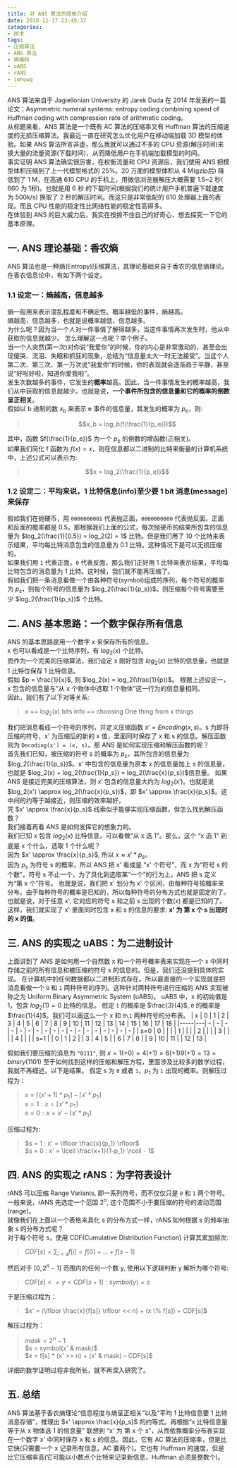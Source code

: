 ```yaml
---
title: 对 ANS 算法的简单介绍
date: 2018-11-17 23:49:37
categories:
- 技术
tags: 
- 压缩算法
- ANS 算法
- 熵编码
- uABS
- rANS
- imhuwq
---
```


ANS 算法来自于 Jagiellonian University 的 Jarek Duda 在 2014 年发表的一篇论文：Asymmetric numeral systems: entropy coding combining speed of Huffman coding with compression rate of arithmetic coding。  
从标题来看，ANS 算法是一个既有 AC 算法的压缩率又有 Huffman 算法的压缩速度的无损压缩算法。我最近一直在研究怎么优化用户在移动端加载 3D 模型的体验。如果 ANS 算法所言非虚，那么我就可以通过不多的 CPU 资源(解压时间)来换大量的流量资源(下载时间)，从而降低用户在手机端加载模型的时间。  
事实证明 ANS 算法确实很厉害，在权衡流量和 CPU 资源后，我们使用 ANS 把模型体积压缩到了上一代模型格式的 25%。20 万面的模型体积从 4 M(gzip后) 降低到了 1 M，在高通 610 CPU 的手机上，用微信浏览器解压大概需要 1.5~2 秒( 660 为 1秒)。也就是用 6 秒 的下载时间(根据我们的统计用户手机普遍下载速度为 500k/s)  换取了 2 秒的解压时间。而这只是非常低配的 610 处理器上面的表现。而且 CPU 性能的稳定性比网络性能的稳定性高得多。  
在体验到 ANS 的巨大威力后，我实在按捺不住自己的好奇心，想去探究一下它的基本原理。 
<!-- more -->

## 一. ANS 理论基础：香农熵
ANS 算法也是一种熵(Entropy)压缩算法，其理论基础来自于香农的信息熵理论。  
在香农信息论中，有如下两个设定。  
### 1.1 设定一：熵越高，信息越多
熵一般用来表示混乱程度和不确定性。概率越低的事件，熵越高。  
熵越高，信息越多，也就是说概率越低，信息越多。  
为什么呢？因为当一个人对一件事情了解得越多，当这件事情再次发生时，他从中获取的信息就越少。
怎么理解这一点呢？举个例子。  
当一个人突然(第一次)对你说“我爱你”的时候，你的内心是非常激动的，甚至会出现傻哭、流泪、失眠和抓狂的现象，总结为“信息量太大一时无法接受”。当这个人第二次、第三次、第一万次说“我爱你”的时候，你的表现就会逐渐趋于平静，甚至说“好啦好啦，知道你爱我啦”。  
发生次数越多的事件，它发生的**概率**越高。因此，当一件事情发生的概率越高，我们从中获取的信息就越少。也就是说，**一个事件所包含的信息量和它的概率的倒数呈正相关**。  
假如以 b 进制的数 $x_b$ 来表示 e 事件的信息量，其发生的概率为 $p_e$，则:  
> $$x_b = log_b(f(\frac{1}{p_e}))$$  
 
其中，函数 $f(\frac{1}{p_e})$ 为一个 $p_e$ 的倒数的增函数(正相关)。  
如果我们简化 f 函数为 $f(x) = x$，则在信息都以二进制的比特来衡量的计算机系统中，上述公式可以表示为: 
> $$x = log_2(\frac{1}{p_e})$$  

### 1.2 设定二：平均来说，1 比特信息(info)至少要 1 bit 消息(message)来保存
假如我们在抛硬币，用 `0000000001` 代表抛正面，`0000000000` 代表抛反面。正面和反面的概率都是 0.5，那根据我们上面的公式，每次抛硬币的结果所包含的信息量为 $log_2(\frac{1}{0.5}) = log_2(2) = 1$ 比特。但是我们用了 10 个比特来表示结果，平均每比特消息包含的信息量为 0.1 比特。这种情况下是可以无损压缩的。  
如果我们用 `1` 代表正面，`0` 代表反面，那么我们正好用 1 比特来表示结果，平均每比特包含的消息量为 1 比特。这时候，我们就不能再压缩了。  
假如我们把一条消息看做一个由各种符号(symbol)组成的序列，每个符号的概率为 $p_s$，则每个符号的信息量为 $log_2(\frac{1}{p_s})$。则压缩每个符号需要至少 $log_2(\frac{1}{p_s})$ 个比特。

## 二. ANS 基本思路：一个数字保存所有信息
ANS 的基本思路是用一个数字 x 来保存所有的信息。  
x 也可以看成是一个比特序列，有 $log_2(x)$ 个比特。  
而作为一个完美的压缩算法，我们设定 x 刚好包含 $log_2(x)$ 比特的信息量，也就是 1 比特位保存 1 比特信息。  
假如 $p = \frac{1}{x}$, 则 $log_2(x) = log_2(\frac{1}{p})$。 根据上述设定一，x 包含的信息量与“从 x 个物体中选取 1 个物体”这一行为的信息量相同。  
因此，我们有了以下对等关系:
> x == $log_2(x)$ bits info == choosing One thing from x things  

我们把消息看成一个符号的序列，并定义压缩函数 $x' = Encoding(x, s)$。s 为即将压缩的符号，x' 为压缩后的新的 x 值，里面同时保存了 x 和 s 的信息。解压函数则为 `Decoding(x') = (x, s)`。那 ANS 是如何实现压缩和解压函数的呢？  
首先我们已知，被压缩的符号 s 的概率为 $p_s$，其所包含的信息量为 $log_2(\frac{1}{p_s})$。x' 中包含的信息量为原本 x 的信息量加上 s 的信息量，也就是 $log_2(x) + log_2(\frac{1}{p_s}) = log_2(\frac{x}{p_s})$信息量。
如果 ANS 是接近完美的压缩算法，则 $x'$ 包含的信息量大约为 $log_2(x')$。也就是说 $log_2(x') \approx log_2(\frac{x}{p_s})$，即 $x' \approx \frac{x}{p_s}$。这中间的约等于越接近，则压缩的效率越好。  
凭 $x' \approx \frac{x}{p_s}$ 线索似乎能够实现压缩函数，但怎么找到解压函数？  
我们接着再看 ANS 是如何发挥它的想象力的。  
我们已知 $x$ 包含 $log_2(x)$ 比特信息，可以看做“从 x 选 1”。那么，这个 “x 选 1” 到底是 x 个什么，选取 1 个什么呢？  
因为 $x' \approx \frac{x}{p_s}$, 所以 $x \approx x' * {p_s}$。  
因为 $p_s$ 为符号 s 的概率，所以 ANS 把 x' 看成是 “x' 个符号”，而 x 为“符号 s 的个数”。符号 s 不止一个，为了具化到选取某“一个”的行为上，ANS 把 s 定义为“第 x 个”符号。
也就是说，我们把 x' 划分为 x' 个区间，由每种符号按概率来分布。由于每种符号的概率是已知的，所以每种符号的分布方式也就是固定的了。也就是说，对于任意 x', 它对应的符号 s 和之前 s 出现的个数(x) 都是已知的了。
这样，我们就实现了 x' 里面同时包含 x 和 s 的信息的要求: **x' 为 第 x 个 s 出现时的 x 的值**。

## 三. ANS 的实现之 uABS：为二进制设计
上面讲到了 ANS 是如何用一个自然数 x 和一个符号概率表来实现在一个 x 中同时存储之前的所有信息和被压缩的符号 s 的信息的。但是，我们还没提到具体的实现。
在计算机中的任何数据都以二进制形式存在。所以最直接的一个实现就是把消息看做一个 `0` 和 `1` 两种符号的序列。这种针对两种符号进行压缩的 ANS 实现被称之为 Uniform Binary Asymmetric System (uABS)。
uABS 中，x 的初始值是 1，包含 $log_2(1) = 0$ 比特的信息。
假定 `1` 的概率是 $\frac{3}{4}$, `0` 的概率是 $\frac{1}{4}$。我们可以画这么一个 x 和 `0\1` 两种符号的分布表。
| x   | 0 | 1 | 2 | 3 | 4 | 5 | 6 | 7 | 8 | 9 | 10 | 11 | 12 | 13 | 14 | 15 | 16 | 17 | 18 |
|-----|---| - | - | - | - | - | - | - | - | - | -  | -  | -  | -  | -  | -  | -  | -  | -  |
| s=0 | 0 |   |   |   | 1 |   |   |   | 2 |   |    |    |  3 |    |    |    |  4 |    |    |
| s=1 |   | 0 | 1 | 2 |   | 3 | 4 | 5 |   | 6 |  7 |  8 |    |  9 | 10 | 11 |    | 12 | 13 |  

假如我们要压缩的消息为 `"0111"`, 则 $x = 1 (+0) = 4 (+1) = 6 (+1) 9 (+1) = 13 = binsry(1101)$
至于如何找到这样的压缩和解压方程，里面涉及比较多的数学过程，我就不再细述，以下是结果。
假定 s 为 `0` 或者 `1`，$p_1$ 为 `1` 出现的概率。则解压过程为：  
> $s = \lceil (x' + 1) * p_1 \rceil - \lceil x' * p_1 \rceil$  
> $s = 1: x = \lceil x' * p_1 \rceil$   
> $s = 0 : x = x' - \lceil x' * p_1 \rceil$  

压缩过程为: 
> $s = 1 : x' = \lfloor \frac{x}{p_1} \rfloor$  
> $s = 0 : x' = \lceil \frac{x+1}{1-p_1} \rceil - 1$ 

## 四. ANS 的实现之 rANS：为字符表设计
rANS 可以压缩 Range Variants, 即一系列符号，而不仅仅只是 `0` 和 `1` 两个符号。  
一般来说，rANS 先选定一个范围 $2^n$, 这个范围不小于要压缩的符号的波动范围(range)。  
就像我们在上面以一个表格来具化 s 的分布方式一样，rANS 如何根据 s 的频率抽象 s 的分布方式呢？  
对于每个符号 s，使用 CDF(Cumulative Distribution Function) 计算其累加频次:  
> $CDF[s] = \sum_{i<s}f[i] = f[0] + ... + f[s-1]$    
 
然后对于 $[0, 2^n-1]$ 范围内的任何一个数 y, 使用以下逻辑判断 y 解析为哪个符号:  
> $CDF[s] <= y < CDF[s+1]: symbol(y) = s$

于是压缩过程为：
> $x' = (\lfloor \frac{x}{f[s]} \rfloor << n) + (x \% f[s]) + CDF[s]$

解压过程为：
> $mask = 2^n -1$  
> $s = symbol(x' & mask)$  
> $x = f[s] * (x' >> n) + (x' & mask) – CDF[s]$  

详细的数学证明过程非我所长，就不再深入研究了。

## 五. 总结
ANS 算法基于香农熵理论“信息程度与熵呈正相关”以及“平均 1 比特信息要 1 比特消息存储”，推理出 $x' \approx \frac{x}{p_s}$ 的约等式。再根据“x 比特信息量等于从 x 物体选 1 的信息量” 联想到 “x' 为 第 x 个 s”，从而依靠概率分布表实现在一个数字 x' 中同时保存 x 和 s 的信息。因此，它有 AC 算法的压缩率，但是比它快(只需要一个 x 记录所有信息，AC 要两个)。它也有 Huffman 的速度，但是比它压缩率高(它可能以小数点个比特来记录新信息，Huffman 必须是整数个)。

